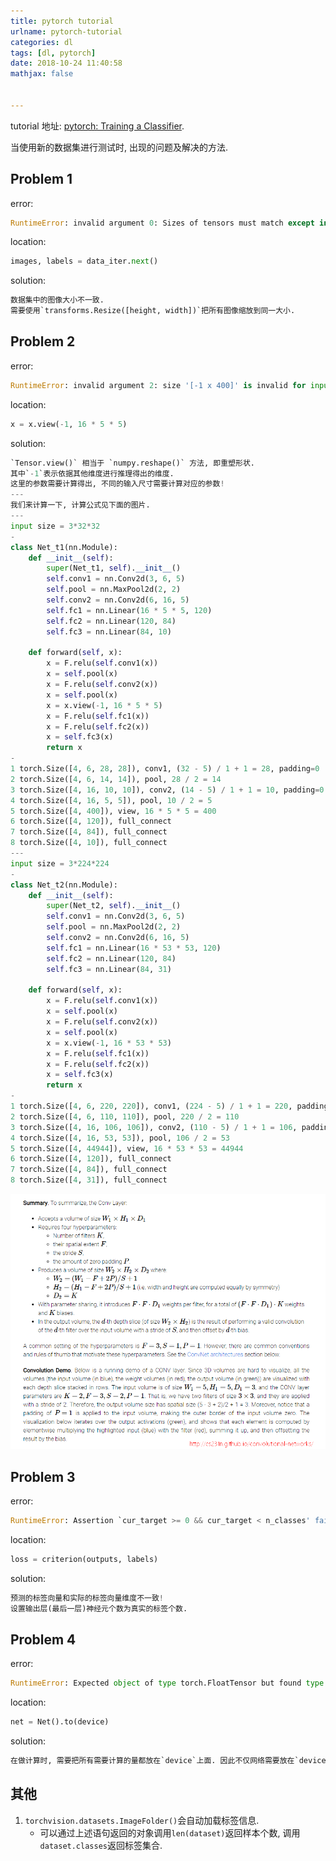 ```yaml
---
title: pytorch tutorial
urlname: pytorch-tutorial
categories: dl
tags: [dl, pytorch]
date: 2018-10-24 11:40:58
mathjax: false


---
```


tutorial 地址: [pytorch: Training a Classifier](https://pytorch.org/tutorials/beginner/blitz/cifar10_tutorial.html).

当使用新的数据集进行测试时, 出现的问题及解决的方法.

## Problem 1

error:

``` python
RuntimeError: invalid argument 0: Sizes of tensors must match except in dimension 0. Got 484 and 549 in dimension 2 at /pytorch/aten/src/TH/generic/THTensorMath.cpp:3616
```

location:

``` python
images, labels = data_iter.next()
```

solution:

``` python
数据集中的图像大小不一致.
需要使用`transforms.Resize([height, width])`把所有图像缩放到同一大小.
```

## Problem 2

error:

``` python
RuntimeError: invalid argument 2: size '[-1 x 400]' is invalid for input with 719104 elements at /pytorch/aten/src/TH/THStorage.cpp:80
```

location:

``` python
x = x.view(-1, 16 * 5 * 5)
```

solution:

``` python
`Tensor.view()` 相当于 `numpy.reshape()` 方法, 即重塑形状.
其中`-1`表示依据其他维度进行推理得出的维度.
这里的参数需要计算得出, 不同的输入尺寸需要计算对应的参数!
---
我们来计算一下, 计算公式见下面的图片.
---
input size = 3*32*32
-
class Net_t1(nn.Module):
    def __init__(self):
        super(Net_t1, self).__init__()
        self.conv1 = nn.Conv2d(3, 6, 5)
        self.pool = nn.MaxPool2d(2, 2)
        self.conv2 = nn.Conv2d(6, 16, 5)
        self.fc1 = nn.Linear(16 * 5 * 5, 120)
        self.fc2 = nn.Linear(120, 84)
        self.fc3 = nn.Linear(84, 10)

    def forward(self, x):
        x = F.relu(self.conv1(x))
        x = self.pool(x)
        x = F.relu(self.conv2(x))
        x = self.pool(x)
        x = x.view(-1, 16 * 5 * 5)
        x = F.relu(self.fc1(x))
        x = F.relu(self.fc2(x))
        x = self.fc3(x)
        return x
-
1 torch.Size([4, 6, 28, 28]), conv1, (32 - 5) / 1 + 1 = 28, padding=0
2 torch.Size([4, 6, 14, 14]), pool, 28 / 2 = 14
3 torch.Size([4, 16, 10, 10]), conv2, (14 - 5) / 1 + 1 = 10, padding=0
4 torch.Size([4, 16, 5, 5]), pool, 10 / 2 = 5
5 torch.Size([4, 400]), view, 16 * 5 * 5 = 400
6 torch.Size([4, 120]), full_connect
7 torch.Size([4, 84]), full_connect
8 torch.Size([4, 10]), full_connect
---
input size = 3*224*224
-
class Net_t2(nn.Module):
    def __init__(self):
        super(Net_t2, self).__init__()
        self.conv1 = nn.Conv2d(3, 6, 5)
        self.pool = nn.MaxPool2d(2, 2)
        self.conv2 = nn.Conv2d(6, 16, 5)
        self.fc1 = nn.Linear(16 * 53 * 53, 120)
        self.fc2 = nn.Linear(120, 84)
        self.fc3 = nn.Linear(84, 31)

    def forward(self, x):
        x = F.relu(self.conv1(x))
        x = self.pool(x)
        x = F.relu(self.conv2(x))
        x = self.pool(x)
        x = x.view(-1, 16 * 53 * 53)
        x = F.relu(self.fc1(x))
        x = F.relu(self.fc2(x))
        x = self.fc3(x)
        return x
-
1 torch.Size([4, 6, 220, 220]), conv1, (224 - 5) / 1 + 1 = 220, padding=0
2 torch.Size([4, 6, 110, 110]), pool, 220 / 2 = 110
3 torch.Size([4, 16, 106, 106]), conv2, (110 - 5) / 1 + 1 = 106, padding=0
4 torch.Size([4, 16, 53, 53]), pool, 106 / 2 = 53
5 torch.Size([4, 44944]), view, 16 * 53 * 53 = 44944
6 torch.Size([4, 120]), full_connect
7 torch.Size([4, 84]), full_connect
8 torch.Size([4, 31]), full_connect
```

![1540383351683](assets/pytorch_tutorial/1540383351683.png)

## Problem 3

error:

``` python
RuntimeError: Assertion `cur_target >= 0 && cur_target < n_classes' failed.  at /pytorch/aten/src/THNN/generic/ClassNLLCriterion.c:93
```

location:

``` python
loss = criterion(outputs, labels)
```

solution:

``` python
预测的标签向量和实际的标签向量维度不一致!
设置输出层(最后一层)神经元个数为真实的标签个数.
```

## Problem 4

error:

``` python
RuntimeError: Expected object of type torch.FloatTensor but found type torch.cuda.FloatTensor for argument #2 'weight'
```

location:

``` python
net = Net().to(device)
```

solution:

``` python
在做计算时, 需要把所有需要计算的量都放在`device`上面. 因此不仅网络需要放在`device上面`, `inputs`和`labels`也要放在`device`上面.
```

## 其他

1. `torchvision.datasets.ImageFolder()`会自动加载标签信息.
   - 可以通过上述语句返回的对象调用`len(dataset)`返回样本个数, 调用`dataset.classes`返回标签集合.

